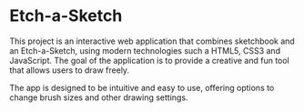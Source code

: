 # Etch-a-Sketch
This project is an interactive web application that combines sketchbook and an Etch-a-Sketch, using modern technologies such a HTML5, CSS3 and JavaScript. The goal of the application is to provide a creative and fun tool that allows users to draw freely.

The app is designed to be intuitive and easy to use, offering options to change brush sizes and other drawing settings.